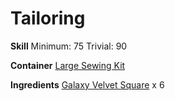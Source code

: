 <!-- TITLE: Galaxy Velvet Leggings -->
<!-- SUBTITLE: Swirling about endlessly -->

# Tailoring
**Skill**
Minimum: 75
Trivial: 90

**Container**
[Large Sewing Kit](large-sewing-kit)

**Ingredients**
[Galaxy Velvet Square](galaxy-velvet-square) x 6